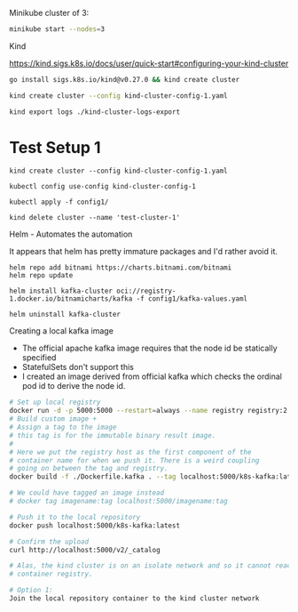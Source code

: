 Minikube cluster of 3:

```bash
minikube start --nodes=3
```


Kind 

https://kind.sigs.k8s.io/docs/user/quick-start#configuring-your-kind-cluster

```bash
go install sigs.k8s.io/kind@v0.27.0 && kind create cluster

kind create cluster --config kind-cluster-config-1.yaml

kind export logs ./kind-cluster-logs-export
```

# Test Setup 1

```
kind create cluster --config kind-cluster-config-1.yaml

kubectl config use-config kind-cluster-config-1

kubectl apply -f config1/

kind delete cluster --name 'test-cluster-1'
```

Helm - Automates the automation

It appears that helm has pretty immature packages and I'd rather avoid it.

```
helm repo add bitnami https://charts.bitnami.com/bitnami
helm repo update

helm install kafka-cluster oci://registry-1.docker.io/bitnamicharts/kafka -f config1/kafka-values.yaml

helm uninstall kafka-cluster
```


Creating a local kafka image

- The official apache kafka image requires that the node id be statically specified
- StatefulSets don't support this
- I created an image derived from official kafka which checks the ordinal pod id
  to derive the node id.

```bash
# Set up local registry
docker run -d -p 5000:5000 --restart=always --name registry registry:2
# Build custom image +
# Assign a tag to the image
# this tag is for the immutable binary result image.
#
# Here we put the registry host as the first component of the
# container name for when we push it. There is a weird coupling
# going on between the tag and registry.
docker build -f ./Dockerfile.kafka . --tag localhost:5000/k8s-kafka:latest

# We could have tagged an image instead
# docker tag imagename:tag localhost:5000/imagename:tag

# Push it to the local repository
docker push localhost:5000/k8s-kafka:latest

# Confirm the upload
curl http://localhost:5000/v2/_catalog

# Alas, the kind cluster is on an isolate network and so it cannot reach the local
# container registry.

# Option 1:
Join the local repository container to the kind cluster network
```

